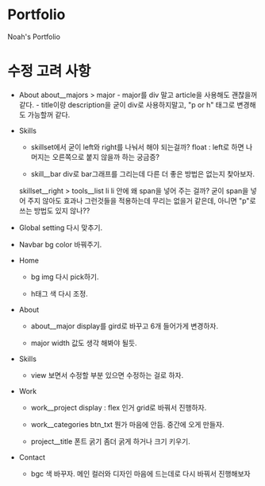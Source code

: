 # Portfolio
 Noah's Portfolio


# 수정 고려 사항
<!-- HTML -->

- About
    about__majors > major
        - major를 div 말고 article을 사용해도 괜찮을꺼 같다.
        - title이랑 description을 굳이 div로 사용하지말고, "p or h" 태그로 변경해도 가능할꺼 같다.

- Skills
    * skillset에서 굳이 left와 right를 나눠서 해야 되는걸까?
        float : left로 하면 나머지는 오른쪽으로 붙지 않을까 하는 궁금증? 

    * skill__bar
        div로 bar그래프를 그리는데 다른 더 좋은 방법은 없는지 찾아보자.

    skillset__right > tools__list li
        li 안에 왜 span을 넣어 주는 걸까?
        굳이 span을 넣어 주지 않아도 효과나 그런것들을 적용하는데 무리는 없을거 같은데,
        아니면 "p"로 쓰는 방법도 있지 않나??
        


<!-- CSS -->

- Global
    setting 다시 맞추기.


- Navbar 
    bg color 바꿔주기.


- Home 
    * bg img 다시 pick하기.

    * h태그 색 다시 조정.
    

- About 
    * about__major
        display를 gird로 바꾸고 6개 들어가게 변경하자.

    * major 
        width 값도 생각 해봐야 될듯.


- Skills 
    * view 보면서 수정할 부분 있으면 수정하는 걸로 하자.


- Work 
    * work__project 
        display : flex 인거 grid로 바꿔서 진행하자.

    * work__categories 
        btn_txt 뭔가 마음에 안듬. 중간에 오게 만들자.

    * project__title 폰트 굵기 좀더 굵게 하거나 크기 키우기.

- Contact 
    * bgc 색 바꾸자.
        메인 컬러와 디자인 마음에 드는데로 다시 바꿔서 진행해보자    